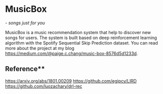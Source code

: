 # MusicBox

*- songs just for you*

MusicBox is a music recommendation system that help to discover new songs for users. The system is built based on deep reinforcement learning algorithm with the Spotify Sequential Skip Prediction dataset. You can read more about the project at my blog https://medium.com/@paige.c.chang/music-box-8576d5d1233d.

## Reference**

https://arxiv.org/abs/1801.00209
https://github.com/egipcy/LIRD
https://github.com/luozachary/drl-rec

